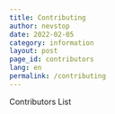 ```yaml
---
title: Contributing
author: nevstop
date: 2022-02-05
category: information
layout: post
page_id: contributors
lang: en
permalink: /contributing
---
```


Contributors List
